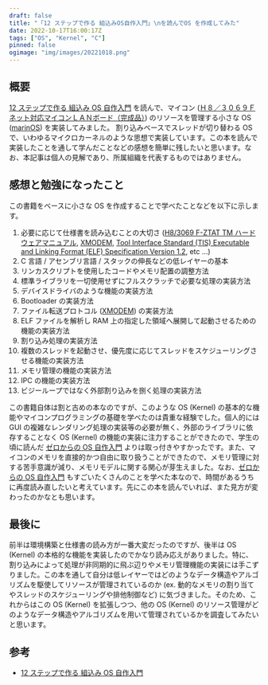 ```yaml
---
draft: false
title: "「12 ステップで作る 組込みOS自作入門」\nを読んでOS を作成してみた"
date: 2022-10-17T16:00:17Z
tags: ["OS", "Kernel", "C"]
pinned: false
ogimage: "img/images/20221018.png"
---
```


## 概要

[12 ステップで作る 組込み OS 自作入門](https://kozos.jp/books/makeos/) を読んで、マイコン ([Ｈ８／３０６９Ｆネット対応マイコンＬＡＮボード（完成品）](https://akizukidenshi.com/catalog/g/gK-01271/)) のリソースを管理する小さな OS ([marinOS](https://github.com/haytok/marinOS)) を実装してみました。 割り込みベースでスレッドが切り替わる OS で、いわゆるマイクロカーネルのような思想で実装しています。この本を読んで実装したことを通して学んだことなどの感想を簡単に残したいと思います。なお、本記事は個人の見解であり、所属組織を代表するものではありません。

## 感想と勉強になったこと

この書籍をベースに小さな OS を作成することで学べたことなどを以下に示します。

1. 必要に応じて仕様書を読み込むことの大切さ ([H8/3069 F-ZTAT TM ハードウェアマニュアル](http://www.picosystems.net/dl/ds/device/HD64F3069.pdf), [XMODEM](https://ja.wikipedia.org/wiki/XMODEM), [Tool Interface Standard (TIS) Executable and Linking Format (ELF) Specification Version 1.2](https://refspecs.linuxfoundation.org/elf/elf.pdf), etc ...)
2. C 言語 / アセンブリ言語 / スタックの伸長などの低レイヤーの基本
3. リンカスクリプトを使用したコードやメモリ配置の調整方法
4. 標準ライブラリを一切使用せずにフルスクラッチで必要な処理の実装方法
5. デバイスドライバのような機能の実装方法
6. Bootloader の実装方法
7. ファイル転送プロトコル ([XMODEM](https://ja.wikipedia.org/wiki/XMODEM)) の実装方法
8. ELF ファイルを解析し RAM 上の指定した領域へ展開して起動させるための機能の実装方法
9. 割り込み処理の実装方法
10. 複数のスレッドを起動させ、優先度に応じてスレッドをスケジューリングさせる機能の実装方法
11. メモリ管理の機能の実装方法
12. IPC の機能の実装方法
13. ビジーループではなく外部割り込みを捌く処理の実装方法

この書籍自体は割と古めの本なのですが、このような OS (Kernel) の基本的な機能やマイコンプログラミングの基礎を学べたのは貴重な経験でした。個人的には GUI の複雑なレンダリング処理の実装等の必要が無く、外部のライブラリに依存することなく OS (Kernel) の機能の実装に注力することができたので、学生の頃に読んだ [ゼロからの OS 自作入門](https://book.mynavi.jp/ec/products/detail/id=121220) よりは取っ付きやすかったです。また、マイコンのメモリを直接的かつ自由に取り扱うことができたので、メモリ管理に対する苦手意識が減り、メモリモデルに関する関心が芽生えました。なお、[ゼロからの OS 自作入門](https://book.mynavi.jp/ec/products/detail/id=121220) もすごいたくさんのことを学べた本なので、時間があるうちに再度読み直したいと考えています。先にこの本を読んでいれば、また見方が変わったのかなとも思います。

<!-- - C 言語 / アセンブリ言語 / スタックの伸長などの低レイヤーの基本
  - volatile の必要性を再確認
- Bootloader の実装
  - ROM に書き込まれた Bootloader は一番初めに起動するプログラムです。Bootloader がクライアントから送信される OS ファイルを受信し、RAM 側で展開し、処理を OS のエントリーポイントに移す機能を実装しています。
- デバイスドライバのような機能の実装
  - シリアル通信で受信したデータを操作し、送信するような
- シリアル通信で受信したデータを操作し、送信する機能の実装
  - kermit を使用した命令やデータのやりとり
- デバイスドライバのような機能の実装
  - レジスタやメモリの操作によるハードウェアの制御することが可能となり、例えば特定のアドレスを操作すると送受信したデータを書き込み / 読み出しをする機能の実装 (ex. [メモリマップド I/O](https://ja.wikipedia.org/wiki/%E3%83%A1%E3%83%A2%E3%83%AA%E3%83%9E%E3%83%83%E3%83%97%E3%83%89I/O))
  - [MMU](https://ja.wikipedia.org/wiki/%E3%83%A1%E3%83%A2%E3%83%AA%E7%AE%A1%E7%90%86%E3%83%A6%E3%83%8B%E3%83%83%E3%83%88) の無い CPU において malloc(3) のような機能を実現するための関数の実装
- ファイル転送プロトコル ([XMODEM](https://ja.wikipedia.org/wiki/XMODEM)) の実装
  - データ通信のための適切なレジスタの操作手順
- マルチスレッドを起動させることが可能な機能の実装
  - ch01 の環境構築と ch08 のスレッドの機能の実装が一番難しかった。
- IPC の機能の実装
  - 関数の歳入や排他の概念を知ることができた
- MMU は CPU の機能と言って良い気がする ... -->

## 最後に

前半は環境構築と仕様書の読み方が一番大変だったのですが、後半は OS (Kernel) の本格的な機能を実装したのでかなり読み応えがありました。特に、割り込みによって処理が非同期的に飛ぶ辺りやメモリ管理機能の実装には手こずりました。この本を通して自分は低レイヤーではどのようなデータ構造やアルゴリズムを駆使してリソースが管理されているのか (ex. 動的なメモリの割り当てやスレッドのスケジューリングや排他制御など) に気づきました。そのため、これからはこの OS (Kernel) を拡張しつつ、他の OS (Kernel) のリソース管理がどのようなデータ構造やアルゴリズムを用いて管理されているかを調査してみたいと思います。

## 参考

- [12 ステップで作る 組込み OS 自作入門](https://kozos.jp/books/makeos/)

<!-- ## 背景

## 目的

## 方法

## 結果

## 結論-->
